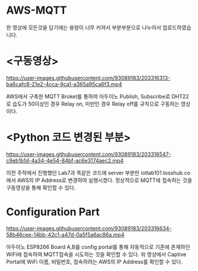 # AWS-MQTT

한 영상에 모든것을 담기에는 용량이 너무 커져서 부분부분으로 나누어서 업로드하였습니다.

# <구동영상>

https://user-images.githubusercontent.com/93089183/203316313-ba6cafc8-21e2-4cca-9ca1-a365a95ca6f3.mp4

AWS에서 구축한 MQTT Broket를 통하여 아두이노 Publish, Subscribe로 DHT22로 습도가 50이상인 경우 Relay on, 미만인 경우 Relay off를 규칙으로 구동하는 영상이다.




# <Python 코드 변경된 부분>


https://user-images.githubusercontent.com/93089183/203316547-c9eb1b1d-4a34-4e54-84bf-ac6e3174aec2.mp4

이전 주착에서 진행했던 Lab7과 똑같은 코드에 server 부분만 iotlab101.tosshub.co에서 AWS의 IP Address로 변경하여 실행시켰다.
정상적으로 MQTT에 접속하는 것을 구동영상을 통해 확인할 수 있다.


# Configuration Part


https://user-images.githubusercontent.com/93089183/203316634-58b46cee-14bb-42c1-a47d-0a5f5a6ac86a.mp4

아두이노 ESP8266 Board A,B를 config portal를 통해 자동적으로 기존에 존재하던 WiFi에 접속하여 MQTT접속을 시도하는 것을 확인할 수 있다. 위 영상에서 Captive Portal에 WiFi 이름, 비밀번호, 접속하려는 AWS의 IP Address를 확인할 수 있다.


